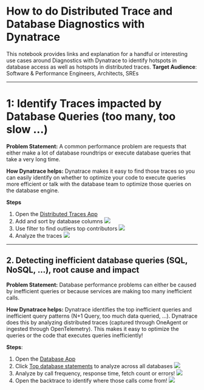 # How to do Distributed Trace and Database Diagnostics with Dynatrace
This notebook provides links and explanation for a handful or interesting use cases around Diagnostics with Dynatrace to identify hotspots in database access as well as hotspots in distributed traces.
**Target Audience**: Software & Performance Engineers, Architects, SREs

---

# 1: Identify Traces impacted by Database Queries (too many, too slow ...)
**Problem Statement:** A common performance problem are requests that either make a lot of database roundtrips or execute database queries that take a very long time.

**How Dynatrace helps:** Dynatrace makes it easy to find those traces so you can easily identify on whether to optimize your code to execute queries more efficient or talk with the database team to optimize those queries on the database engine.

**Steps**
1. Open the [Distributed Traces App](https://wkf10640.apps.dynatrace.com/ui/apps/dynatrace.classic.distributed.traces/ui/diagnostictools/purepaths)
2. Add and sort by database columns ![](https://raw.githubusercontent.com/dynatrace-perfclinics/dynatrace-getting-started/main/images/howto_trace_database.png)
3. Use filter to find outliers top contributors ![](https://raw.githubusercontent.com/dynatrace-perfclinics/dynatrace-getting-started/main/images/howto_trace_databasefilter.png)
4. Analyze the traces ![](https://raw.githubusercontent.com/dynatrace-perfclinics/dynatrace-getting-started/main/images/howto_trace_tracewithsqls.png)

---

## 2. Detecting inefficient  database queries (SQL, NoSQL, ...), root cause and impact
**Problem Statement:** Database performance problems can either be caused by inefficient queries or because services are making too many inefficient calls. 

**How Dynatrace helps:** Dynatrace identifies the top inefficient queries and inefficient query patterns (N+1 Query, too much data queried, ...). Dynatrace does this by analyzing distributed traces (captured through OneAgent or ingested through OpenTelemetry). This makes it easy to optimize the queries or the code that executes queries inefficiently!

**Steps**:
1. Open the [Database App](https://wkf10640.apps.dynatrace.com/ui/apps/dynatrace.classic.databases/ui/databases)
2. Click [Top database statements](https://wkf10640.live.dynatrace.com/ui/diagnostictools/mda?gtf=-2h&gf=all&mdaId=topdb) to analyze across all databases ![](https://raw.githubusercontent.com/dynatrace-perfclinics/dynatrace-getting-started/main/images/howto_database_opentopstatements.png)
3. Analyze by call frequency, response time, fetch count or errors! ![](https://raw.githubusercontent.com/dynatrace-perfclinics/dynatrace-getting-started/main/images/howto_database_topdbanalysis.png)
4. Open the backtrace to identify where those calls come from! ![](https://raw.githubusercontent.com/dynatrace-perfclinics/dynatrace-getting-started/main/images/howto_database_dbbacktrace.png)